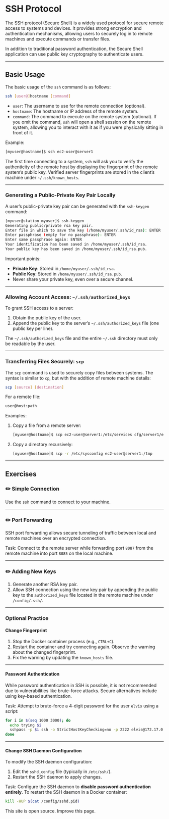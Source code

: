 # SSH Protocol

The SSH protocol (Secure Shell) is a widely used protocol for secure remote access to systems and devices. It provides strong encryption and authentication mechanisms, allowing users to securely log in to remote machines and execute commands or transfer files.

In addition to traditional password authentication, the Secure Shell application can use public key cryptography to authenticate users.

---

## Basic Usage

The basic usage of the `ssh` command is as follows:

```bash
ssh [user@]hostname [command]
```

- `user`: The username to use for the remote connection (optional).
- `hostname`: The hostname or IP address of the remote system.
- `command`: The command to execute on the remote system (optional). If you omit the command, `ssh` will open a shell session on the remote system, allowing you to interact with it as if you were physically sitting in front of it.

Example:

```bash
[myuser@hostname]$ ssh ec2-user@server1
```

The first time connecting to a system, `ssh` will ask you to verify the authenticity of the remote host by displaying the fingerprint of the remote system’s public key. Verified server fingerprints are stored in the client’s machine under `~/.ssh/known_hosts`.

---

### Generating a Public-Private Key Pair Locally

A user’s public-private key pair can be generated with the `ssh-keygen` command:

```bash
[myuser@station myuser]$ ssh-keygen
Generating public/private rsa key pair.
Enter file in which to save the key (/home/myuser/.ssh/id_rsa): ENTER
Enter passphrase (empty for no passphrase): ENTER
Enter same passphrase again: ENTER
Your identification has been saved in /home/myuser/.ssh/id_rsa.
Your public key has been saved in /home/myuser/.ssh/id_rsa.pub.
```

Important points:
- **Private Key**: Stored in `/home/myuser/.ssh/id_rsa`.
- **Public Key**: Stored in `/home/myuser/.ssh/id_rsa.pub`.
- Never share your private key, even over a secure channel.

---

### Allowing Account Access: `~/.ssh/authorized_keys`

To grant SSH access to a server:
1. Obtain the public key of the user.
2. Append the public key to the server’s `~/.ssh/authorized_keys` file (one public key per line).

The `~/.ssh/authorized_keys` file and the entire `~/.ssh` directory must only be readable by the user.

---

### Transferring Files Securely: `scp`

The `scp` command is used to securely copy files between systems. The syntax is similar to `cp`, but with the addition of remote machine details:

```bash
scp [source] [destination]
```

For a remote file:

```bash
user@host:path
```

Examples:
1. Copy a file from a remote server:
   ```bash
   [myuser@hostname]$ scp ec2-user@server1:/etc/services cfg/server1/etc/
   ```

2. Copy a directory recursively:
   ```bash
   [myuser@hostname]$ scp -r /etc/sysconfig ec2-user@server1:/tmp
   ```

---

## Exercises

### :pencil2: Simple Connection

Use the `ssh` command to connect to your machine.

---

### :pencil2: Port Forwarding

SSH port forwarding allows secure tunneling of traffic between local and remote machines over an encrypted connection.

Task: Connect to the remote server while forwarding port `8087` from the remote machine into port `8085` on the local machine.

---

### :pencil2: Adding New Keys

1. Generate another RSA key pair.
2. Allow SSH connection using the new key pair by appending the public key to the `authorized_keys` file located in the remote machine under `/config/.ssh/`.

---

### Optional Practice

#### Change Fingerprint

1. Stop the Docker container process (e.g., `CTRL+C`).
2. Restart the container and try connecting again. Observe the warning about the changed fingerprint.
3. Fix the warning by updating the `known_hosts` file.

---

#### Password Authentication

While password authentication in SSH is possible, it is not recommended due to vulnerabilities like brute-force attacks. Secure alternatives include using key-based authentication.

Task: Attempt to brute-force a 4-digit password for the user `elvis` using a script:

```bash
for i in $(seq 1000 3000); do
  echo trying $i
  sshpass -p $i ssh -o StrictHostKeyChecking=no -p 2222 elvis@172.17.0.2
done
```

---

#### Change SSH Daemon Configuration

To modify the SSH daemon configuration:
1. Edit the `sshd_config` file (typically in `/etc/ssh/`).
2. Restart the SSH daemon to apply changes.

Task: Configure the SSH daemon to **disable password authentication entirely**. To restart the SSH daemon in a Docker container:

```bash
kill -HUP $(cat /config/sshd.pid)
```

This site is open source. Improve this page.